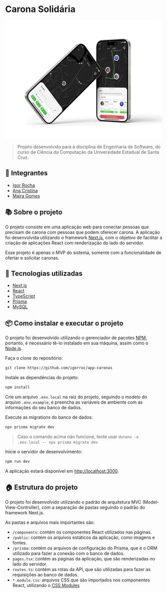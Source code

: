 # Carona Solidária

![Mockup](./public/mockup.png)

> Projeto desenvolvido para a disciplina de Engenharia de Software, do curso de Ciência da Computação da Universidade Estadual de Santa Cruz.

## 👥 Integrantes

-   [Igor Rocha](https://ilrocha.com)
-   [Ana Cristina](https://github.com/acpmorais)
-   [Maira Gomes](https://github.com/mairagomes)

## 📚 Sobre o projeto

O projeto consiste em uma aplicação web para conectar pessoas que precisam de carona com pessoas que podem oferecer carona. A aplicação foi desenvolvida utilizando o framework [Next.js](https://nextjs.org/), com o objetivo de facilitar a criação de aplicações React com renderização do lado do servidor.

Esse projeto é apenas o MVP do sistema, somente com a funcionalidade de ofertar e solicitar caronas.

## 🚀 Tecnologias utilizadas

-   [Next.js](https://nextjs.org/)
-   [React](https://reactjs.org/)
-   [TypeScript](https://www.typescriptlang.org/)
-   [Prisma](https://www.prisma.io/)
-   [MySQL](https://www.mysql.com/)

## 📦 Como instalar e executar o projeto

O projeto foi desenvolvido utilizando o gerenciador de pacotes [NPM](https://www.npmjs.com/), portanto, é necessário tê-lo instalado em sua máquina, assim como o [Node.js](https://nodejs.org/en/).

Faça o clone do repositório:

```bash
git clone https://github.com/igorroc/app-caronas
```

Instale as dependências do projeto:

```bash
npm install
```

Crie um arquivo `.env.local` na raiz do projeto, seguindo o modelo do arquivo `.env.example`, e preencha as variáveis de ambiente com as informações do seu banco de dados.

Execute as migrations do banco de dados:

```bash
npx prisma migrate dev
```

> Caso o comando acima não funcione, tente usar `dotenv -e .env.local -- npx prisma migrate dev`

Inicie o servidor de desenvolvimento:

```bash
npm run dev
```

A aplicação estará disponível em [http://localhost:3000](http://localhost:3000).

## 🏠 Estrutura do projeto

O projeto foi desenvolvido utilizando o padrão de arquitetura MVC (Model-View-Controller), com a separação de pastas seguindo o padrão do framework Next.js.

As pastas e arquivos mais importantes são:

-   `/components`: contém os componentes React utilizados nas páginas.
-   `/public`: contém os arquivos estáticos da aplicação, como imagens e fontes.
-   `/prisma`: contém os arquivos de configuração do Prisma, que é o ORM utilizado para fazer a conexão com o banco de dados.
-   `pages.tsx`: contém as páginas da aplicação, que são renderizadas no lado do servidor.
-   `routes.ts`: contém as rotas da API, que são utilizadas para fazer as requisições ao banco de dados.
-   `*.module.css`: arquivos CSS que são importados nos componentes React, utilizando o [CSS Modules](https://nextjs.org/docs/basic-features/built-in-css-support#adding-component-level-css)


